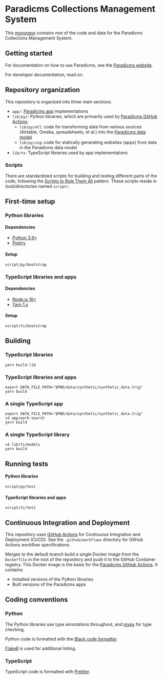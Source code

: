 # Paradicms Collections Management System

This [monorepo](https://en.wikipedia.org/wiki/Monorepo) contains mot of the code and data for the Paradicms Collections Management System.

## Getting started

For documentation on how to use Paradicms, see the [Paradicms website](https://paradicms.org/).

For developer documentation, read on.

## Repository organization

This repository is organized into three main sections:

* `app/`: [Paradicms app](https://paradicms.org/docs/introduction/apps) implementations
* `lib/py/`: Python libraries, which are primarily used by [Paradicms GitHub Actions](https://paradicms.org/docs/reference/github-actions)
  * `lib/py/etl`: code for transforming data from various sources (Airtable, Omeka, spreadsheets, et al.) into the [Paradicms data model](https://paradicms.org/docs/introduction/data-model/)
  * `lib/py/ssg`: code for statically generating websites (apps) from data in the Paradicms data model
* `lib/ts`: TypeScript libraries used by app implementations

### Scripts

There are standardized scripts for building and testing different parts of the code, following the [Scripts to Rule Them All](https://github.com/github/scripts-to-rule-them-all) pattern. These scripts reside in (sub)directories named `script/`.


## First-time setup


### Python libraries

#### Dependencies

* [Python 3.9+](https://www.python.org/)
* [Poetry](https://python-poetry.org/)


#### Setup

```
script/py/bootstrap
```


### TypeScript libraries and apps

#### Dependencies

* [Node.js 16+](https://nodejs.org/en)
* [Yarn 1.x](https://classic.yarnpkg.com/lang/en/)

#### Setup

```
script/ts/bootstrap
```


## Building

### TypeScript libraries

```
yarn build-lib
```

### TypeScript libraries and apps

```
export DATA_FILE_PATH="$PWD/data/synthetic/synthetic_data.trig"
yarn build
```

### A single TypeScript app

```
export DATA_FILE_PATH="$PWD/data/synthetic/synthetic_data.trig"
cd app/work-search
yarn build
```

### A single TypeScript library

```
cd lib/ts/models
yarn build
```


## Running tests

#### Python libraries

```
script/py/test
```

#### TypeScript libraries and apps

```
script/ts/test
```


## Continuous Integration and Deployment

This repository uses [GitHub Actions](https://github.com/features/actions) for Continuous Integration and Deployment (CI/CD). See the `.github/workflows` directory for GitHub Actions workflow specifications.

Merges to the default branch build a single Docker image from the `Dockerfile` in the root of the repository and push it to the GitHub Container registry. This Docker image is the basis for the [Paradicms GitHub Actions](https://paradicms.org/docs/reference/github-actions). It contains:

* Installed versions of the Python libraries
* Built versions of the Paradicms apps


## Coding conventions

### Python

The Python libraries use type annotations throughout, and [mypy](https://www.mypy-lang.org/) for type checking.

Python code is formatted with the [Black code formatter](https://black.readthedocs.io/en/stable/).

[Flake8](https://flake8.pycqa.org/en/latest/) is used for additional linting.

### TypeScript

TypeScript code is formatted with [Prettier](https://prettier.io/).
